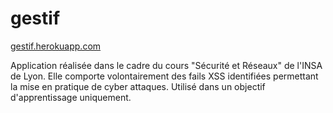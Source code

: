 # gestif

[gestif.herokuapp.com](https://gestif.herokuapp.com/)

Application réalisée dans le cadre du cours "Sécurité et Réseaux" de l'INSA de Lyon. Elle comporte volontairement des fails XSS identifiées permettant la mise en pratique de cyber attaques. Utilisé dans un objectif d'apprentissage uniquement.
